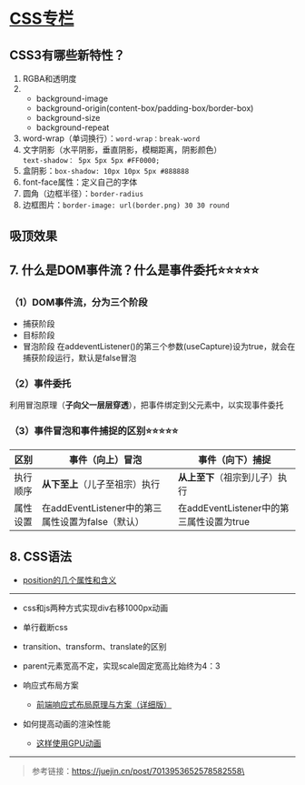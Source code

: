 <!--
 * @Description: 
 * @Date: 2024-10-09 18:05:54
 * @LastEditTime: 2024-10-10 18:02:54
-->
<!--
 * @Description: 
 * @Date: 2024-10-09 18:05:54
 * @LastEditTime: 2024-10-10 15:22:47
-->
# [CSS专栏](https://www.kancloud.cn/surahe/front-end-notebook/482352)


## CSS3有哪些新特性？
1.  RGBA和透明度
0.  - background-image 
    - background-origin(content-box/padding-box/border-box) 
    - background-size 
    - background-repeat
0.  word-wrap（单词换行）：`word-wrap：break-word`
0.  文字阴影（水平阴影，垂直阴影，模糊距离，阴影颜色）  
    `text-shadow： 5px 5px 5px #FF0000;`
0.  盒阴影：`box-shadow: 10px 10px 5px #888888`
0.  font-face属性：定义自己的字体
0.  圆角（边框半径）：`border-radius`
0.  边框图片：`border-image: url(border.png) 30 30 round`

## 吸顶效果  

## 7. 什么是DOM事件流？什么是事件委托⭐⭐⭐⭐⭐
### （1）DOM事件流，分为三个阶段
- 捕获阶段
- 目标阶段
- 冒泡阶段
在addeventListener()的第三个参数(useCapture)设为true，就会在捕获阶段运行，默认是false冒泡

### （2）事件委托  
利用冒泡原理（**子向父一层层穿透**），把事件绑定到父元素中，以实现事件委托

### （3）事件冒泡和事件捕捉的区别⭐⭐⭐⭐⭐
| 区别 | 事件（向上）冒泡 |事件（向下）捕捉 |
| --- | --- | --- |
| 执行顺序 | **从下至上**（儿子至祖宗）执行 | **从上至下**（祖宗到儿子）执行 |
| 属性设置 | 在addEventListener中的第三属性设置为false（默认） | 在addEventListener中的第三属性设置为true|
## 8. CSS语法
-   [position的几个属性和含义](https://www.runoob.com/cssref/pr-class-position.html)

-----
-   css和js两种方式实现div右移1000px动画


-   单行截断css

-   transition、transform、translate的区别

-   parent元素宽高不定，实现scale固定宽高比始终为4：3





-   响应式布局方案

    -   [前端响应式布局原理与方案（详细版）](https://juejin.cn/post/6844903814332432397 "https://juejin.cn/post/6844903814332432397")


-   如何提高动画的渲染性能

    -   [这样使用GPU动画](https://link.juejin.cn?target=https%3A%2F%2Fwww.w3cplus.com%2Fanimation%2Fgpu-animation-doing-it-right.html "https://www.w3cplus.com/animation/gpu-animation-doing-it-right.html")
----
> 参考链接：https://juejin.cn/post/7013953652578582558\

